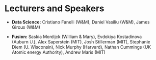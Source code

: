 # Lecturers and Speakers

- **Data Science:** Cristiano Fanelli (W&M), Daniel Vasiliu (W&M), James Giroux (W&M)

- **Fusion:** Saskia Mordijck (William & Mary), Evdokiya Kostadinova (Auburn U.), Alex Saperstein (MIT), Josh Stillerman (MIT), Stephanie Diem (U. Wisconsin), Nick Murphy (Harvard), Nathan Cummings (UK Atomic energy Authority), Andrew Maris (MIT)
